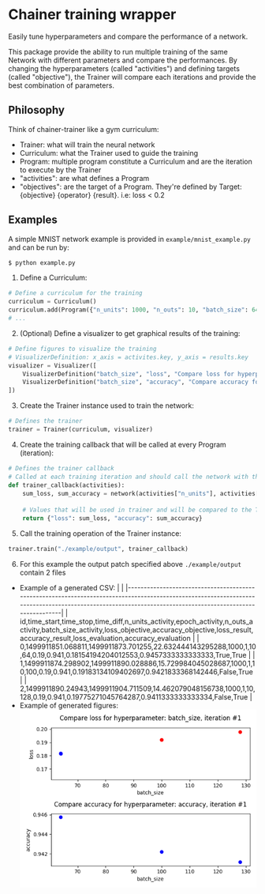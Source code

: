 # Chainer training wrapper
Easily tune hyperparameters and compare the performance of a network.

This package provide the ability to run multiple training of the same Network with different parameters and compare the performances.
By changing the hyperparameters (called "activities") and defining targets (called "objective"), the Trainer will compare each iterations and provide the best combination of parameters.

## Philosophy
Think of chainer-trainer like a gym curriculum:
* Trainer: what will train the neural network
* Curriculum: what the Trainer used to guide the training
* Program: multiple program constitute a Curriculum and are the iteration to execute by the Trainer
* "activities": are what defines a Program
* "objectives": are the target of a Program. They're defined by Target: {objective} {operator} {result}. i.e: loss < 0.2

## Examples
A simple MNIST network example is provided in `example/mnist_example.py` and can be run by:
```bash
$ python example.py
```
1. Define a Curriculum:
```python
# Define a curriculum for the training
curriculum = Curriculum()
curriculum.add(Program({"n_units": 1000, "n_outs": 10, "batch_size": 64, "epoch": 1}, [Target.lte("loss", 0.19), Target.gte("accuracy", 0.941)]))
# ...
```
2. (Optional) Define a visualizer to get graphical results of the training:
```python
# Define figures to visualize the training
# VisualizerDefinition: x_axis = activites.key, y_axis = results.key
visualizer = Visualizer([
    VisualizerDefinition("batch_size", "loss", "Compare loss for hyperparameter: batch_size, iteration #1"),
    VisualizerDefinition("batch_size", "accuracy", "Compare accuracy for hyperparameter: accuracy, iteration #1")
])
```
3. Create the Trainer instance used to train the network:
```python
# Defines the trainer
trainer = Trainer(curriculum, visualizer)
```
4. Create the training callback that will be called at every Program (iteration):
```python
# Defines the trainer callback
# Called at each training iteration and should call the network with the parameters defined in the activity
def trainer_callback(activities):
    sum_loss, sum_accuracy = network(activities["n_units"], activities["n_outs"], activities["batch_size"], activities["epoch"])

    # Values that will be used in trainer and will be compared to the Targets
    return {"loss": sum_loss, "accuracy": sum_accuracy}
```
5. Call the training operation of the Trainer instance:
```python
trainer.train("./example/output", trainer_callback)
```
6. For this example the output patch specified above `./example/output` contain 2 files
* Example of a generated CSV:
|                                                                                                                                                                                                         | 
|---------------------------------------------------------------------------------------------------------------------------------------------------------------------------------------------------------| 
| id,time_start,time_stop,time_diff,n_units_activity,epoch_activity,n_outs_activity,batch_size_activity,loss_objective,accuracy_objective,loss_result,accuracy_result,loss_evaluation,accuracy_evaluation | 
| 0,1499911851.068811,1499911873.701255,22.632444143295288,1000,1,10,64,0.19,0.941,0.18154194204012553,0.9457333333333333,True,True                                                                       | 
| 1,1499911874.298902,1499911890.028886,15.729984045028687,1000,1,10,100,0.19,0.941,0.19183134109402697,0.9421833368142446,False,True                                                                     | 
| 2,1499911890.24943,1499911904.711509,14.462079048156738,1000,1,10,128,0.19,0.941,0.19775271045764287,0.9411333333333334,False,True                                                                      | 
* Example of generated figures:
![figure](/example/output/20170713-111051.png)
